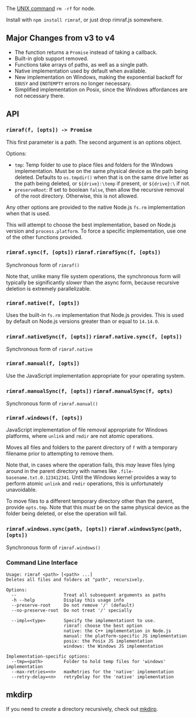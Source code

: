The [UNIX command](http://en.wikipedia.org/wiki/Rm_(Unix)) `rm -rf` for node.

Install with `npm install rimraf`, or just drop rimraf.js somewhere.

## Major Changes from v3 to v4

* The function returns a `Promise` instead of taking a callback.
* Built-in glob support removed.
* Functions take arrays of paths, as well as a single path.
* Native implementation used by default when available.
* New implementation on Windows, making the exponential backoff for
  `EBUSY` and `ENOTEMPTY` errors no longer necessary.
* Simplified implementation on Posix, since the Windows affordances are not
  necessary there.

## API

### `rimraf(f, [opts]) -> Promise`

This first parameter is a path.  The second argument is an options object.

Options:

* `tmp`: Temp folder to use to place files and folders for the Windows
  implementation.  Must be on the same physical device as the path being
  deleted.  Defaults to `os.tmpdir()` when that is on the same drive letter
  as the path being deleted, or `${drive}:\temp` if present, or `${drive}:\`
  if not.
* `preserveRoot`: If set to boolean `false`, then allow the recursive
  removal of the root directory.  Otherwise, this is not allowed.

Any other options are provided to the native Node.js `fs.rm` implementation
when that is used.

This will attempt to choose the best implementation, based on Node.js
version and `process.platform`.  To force a specific implementation, use
one of the other functions provided.

### `rimraf.sync(f, [opts])` `rimraf.rimrafSync(f, [opts])`

Synchronous form of `rimraf()`

Note that, unlike many file system operations, the synchronous form will
typically be significantly _slower_ than the async form, because recursive
deletion is extremely parallelizable.

### `rimraf.native(f, [opts])`

Uses the built-in `fs.rm` implementation that Node.js provides.  This is
used by default on Node.js versions greater than or equal to `14.14.0`.

### `rimraf.nativeSync(f, [opts])` `rimraf.native.sync(f, [opts])`

Synchronous form of `rimraf.native`

### `rimraf.manual(f, [opts])`

Use the JavaScript implementation appropriate for your operating system.

### `rimraf.manualSync(f, [opts])` `rimraf.manualSync(f, opts)`

Synchronous form of `rimraf.manual()`

### `rimraf.windows(f, [opts])`

JavaScript implementation of file removal appropriate for Windows
platforms, where `unlink` and `rmdir` are not atomic operations.

Moves all files and folders to the parent directory of `f` with a temporary
filename prior to attempting to remove them.

Note that, in cases where the operation fails, this _may_ leave files lying
around in the parent directory with names like
`.file-basename.txt.0.123412341`.  Until the Windows kernel provides a way
to perform atomic `unlink` and `rmdir` operations, this is unfortunately
unavoidable.

To move files to a different temporary directory other than the parent,
provide `opts.tmp`.  Note that this _must_ be on the same physical device
as the folder being deleted, or else the operation will fail.

### `rimraf.windows.sync(path, [opts])` `rimraf.windowsSync(path, [opts])`

Synchronous form of `rimraf.windows()`

### Command Line Interface

```
Usage: rimraf <path> [<path> ...]
Deletes all files and folders at "path", recursively.

Options:
  --                  Treat all subsequent arguments as paths
  -h --help           Display this usage info
  --preserve-root     Do not remove '/' (default)
  --no-preserve-root  Do not treat '/' specially

  --impl=<type>       Specify the implementationt to use.
                      rimraf: choose the best option
                      native: the C++ implementation in Node.js
                      manual: the platform-specific JS implementation
                      posix: the Posix JS implementation
                      windows: the Windows JS implementation

Implementation-specific options:
  --tmp=<path>        Folder to hold temp files for 'windows' implementation
  --max-retries=<n>   maxRetries for the 'native' implementation
  --retry-delay=<n>   retryDelay for the 'native' implementation
```

## mkdirp

If you need to _create_ a directory recursively, check out
[mkdirp](https://github.com/isaacs/node-mkdirp).
